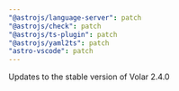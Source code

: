 ```yaml
---
"@astrojs/language-server": patch
"@astrojs/check": patch
"@astrojs/ts-plugin": patch
"@astrojs/yaml2ts": patch
"astro-vscode": patch
---
```


Updates to the stable version of Volar 2.4.0
